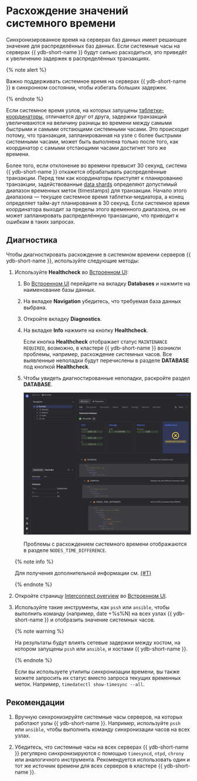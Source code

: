 # Расхождение значений системного времени

Синхронизированное время на серверах баз данных имеет решающее значение для распределённых баз данных. Если системные часы на серверах {{ ydb-short-name }} будут сильно расходиться, это приведёт к увеличению задержек в распределённых транзакциях.

{% note alert %}

Важно поддерживать системное время на серверах {{ ydb-short-name }} в синхронном состоянии, чтобы избегать больших задержек.

{% endnote %}

Если системное время узлов, на которых запущены [таблетки-координаторы](../../../../concepts/glossary.md#coordinator), отличается друг от друга, задержки транзакций увеличиваются на величину разницы во времени между самыми быстрыми и самыми отстающими системными часами. Это происходит потому, что транзакция, запланированная на узле с более быстрыми системными часами, может быть выполнена только после того, как координатор с самыми отстающими часами достигнет того же времени.

Более того, если отклонение во времени превысит 30 секунд, система {{ ydb-short-name }} откажется обрабатывать распределённые транзакции. Перед тем как координаторы приступят к планированию транзакции, задействованные [data shards](../../../../concepts/glossary.md#data-shard) определяют допустимый диапазон временных меток (timestamps) для транзакции. Начало этого диапазона — текущее системное время таблетки-медиатора, а конец определяет тайм-аут планирования в 30 секунд. Если системное время координатора выходит за пределы этого временного диапазона, он не может запланировать распределённую транзакцию, что приводит к ошибкам в таких запросах.

## Диагностика

Чтобы диагностировать расхождение в системном времени серверов {{ ydb-short-name }}, используйте следующие методы:

1. Используйте **Healthcheck** во [Встроенном UI](../../../../reference/embedded-ui/index.md):

    1. Во [Встроенном UI](../../../../reference/embedded-ui/index.md) перейдите на вкладку **Databases** и нажмите на наименование базы данных.

    1. На вкладке **Navigation** убедитесь, что требуемая база данных выбрана.

    1. Откройте вкладку **Diagnostics**.

    1. На вкладке **Info** нажмите на кнопку **Healthcheck**.

        Если кнопка **Healthcheck** отображает статус `MAINTENANCE REQUIRED`, возможно, в кластере {{ ydb-short-name }} возникли проблемы, например, расхождение системных часов. Все выявленные неполадки будут перечислены в разделе **DATABASE** под кнопкой **Healthcheck**.

    1. Чтобы увидеть диагностированные неполадки, раскройте раздел **DATABASE**.

        ![](_assets/healthcheck-clock-drift.png)

        Проблемы с расхождением системного времени отображаются в разделе `NODES_TIME_DIFFERENCE`.

    {% note info %}

    Для получения дополнительной информации см. [{#T}](../../../../reference/ydb-sdk/health-check-api.md)

    {% endnote %}


1. Откройте страницу [Interconnect overview](../../../../reference/embedded-ui/interconnect-overview.md) во [Встроенном UI](../../../../reference/embedded-ui/index.md).

1. Используйте такие инструменты, как `pssh` или `ansible`, чтобы выполнить команду (например, date +%s%N) на всех узлах {{ ydb-short-name }} и отобразить значение системных часов.

    {% note warning %}

    На результаты будут влиять сетевые задержки между хостом, на котором запущены `pssh` или `ansible`, и хостами {{ ydb-short-name }}.

    {% endnote %}

    Если вы используете утилиты синхронизации времени, вы также можете запросить их статус вместо запроса текущих временных меток. Например, `timedatectl show-timesync --all`.


## Рекомендации

1. Вручную синхронизируйте системные часы серверов, на которых работают узлы {{ ydb-short-name }}. Например, используйте `pssh` или `ansible`, чтобы выполнить команду синхронизации часов на всех узлах.

2. Убедитесь, что системные часы на всех серверах {{ ydb-short-name }} регулярно синхронизируются с помощью `timesyncd`, `ntpd`, `chrony` или аналогичного инструмента. Рекомендуется использовать один и тот же источник времени для всех серверов в кластере {{ ydb-short-name }}.
